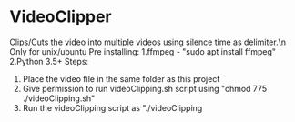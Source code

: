# VideoClipper
Clips/Cuts the video into multiple videos using silence time as delimiter.\n
Only for unix/ubuntu
Pre installing: 
1.ffmpeg - "sudo apt install ffmpeg"
2.Python 3.5+
Steps:
1. Place the video file in the same folder as this project
2. Give permission to run videoClipping.sh script using "chmod 775 ./videoClipping.sh"
3. Run the videoClipping script as "./videoClipping <delimiter time> <path for video file>

